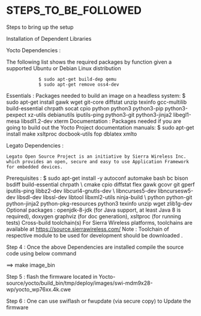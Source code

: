 # STEPS_TO_BE_FOLLOWED
Steps to bring up the setup


Installation of Dependent Libraries 


Yocto Dependencies :

The following list shows the required packages by function given a supported Ubuntu or Debian Linux distribution
		
	        	$ sudo apt-get build-dep qemu
    	     	$ sudo apt-get remove oss4-dev
Essentials : Packages needed to build an image on a headless system: 
     $ sudo apt-get install gawk wget git-core diffstat unzip texinfo gcc-multilib build-essential chrpath socat cpio python python3 python3-pip python3-pexpect  xz-utils debianutils iputils-ping python3-git python3-jinja2 libegl1-mesa libsdl1.2-dev xterm
Documentation : Packages needed if you are going to build out the Yocto Project documentation manuals: 
     $ sudo apt-get install make xsltproc docbook-utils fop dblatex xmlto

Legato Dependencies :

    Legato Open Source Project is an initiative by Sierra Wireless Inc. which provides an open, secure and easy to use Application Framework for embedded devices.   
Prerequisites :
$ sudo apt-get install -y autoconf automake bash bc bison bsdiff build-essential chrpath \ cmake cpio diffstat flex gawk gcovr git gperf iputils-ping libbz2-dev libcurl4-gnutls-dev \ libncurses5-dev libncursesw5-dev libsdl-dev libssl-dev libtool libxml2-utils ninja-build \ python python-git python-jinja2 python-pkg-resources python3 texinfo unzip wget zlib1g-dev
Optional packages : openjdk-8-jdk (for Java support, at least Java 8 is required), doxygen graphviz (for doc generation), xsltproc (for running tests)
Cross-build toolchain(s)
For Sierra Wireless platforms, toolchains are available at 
https://source.sierrawireless.com/
Note : Toolchain of respective module to be used for development should be downloaded .

Step 4 : Once the above Dependencies are installed compile the source code using below command

==> make image_bin

Step 5 : flash the firmware located in 
Yocto-source/yocto/build_bin/tmp/deploy/images/swi-mdm9x28-wp/yocto_wp76xx.4k.cwe

Step 6 : One can use swiflash or fwupdate (via secure copy) to Update the firmware


